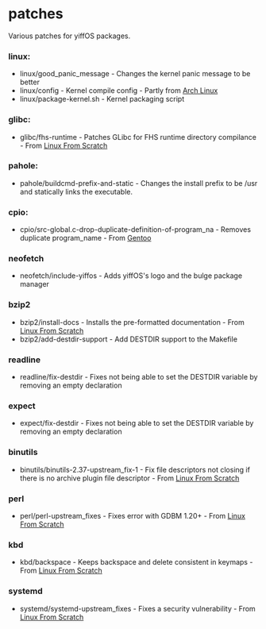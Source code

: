 # patches

Various patches for yiffOS packages.

### linux:   
* linux/good_panic_message - Changes the kernel panic message to be better
* linux/config - Kernel compile config - Partly from [Arch Linux](https://archlinux.org/)
* linux/package-kernel.sh - Kernel packaging script

### glibc:   
* glibc/fhs-runtime - Patches GLibc for FHS runtime directory compilance - From [Linux From Scratch](https://www.linuxfromscratch.org/)

### pahole:
* pahole/buildcmd-prefix-and-static - Changes the install prefix to be /usr and statically links the executable.

### cpio:
* cpio/src-global.c-drop-duplicate-definition-of-program_na - Removes duplicate program_name - From [Gentoo](https://bugs.gentoo.org/705900)

### neofetch
* neofetch/include-yiffos - Adds yiffOS's logo and the bulge package manager

### bzip2
* bzip2/install-docs - Installs the pre-formatted documentation - From [Linux From Scratch](https://www.linuxfromscratch.org/)
* bzip2/add-destdir-support - Add DESTDIR support to the Makefile

### readline
* readline/fix-destdir - Fixes not being able to set the DESTDIR variable by removing an empty declaration

### expect
* expect/fix-destdir - Fixes not being able to set the DESTDIR variable by removing an empty declaration

### binutils
* binutils/binutils-2.37-upstream_fix-1 - Fix file descriptors not closing if there is no archive plugin file descriptor - From [Linux From Scratch](https://www.linuxfromscratch.org/)

### perl
* perl/perl-upstream_fixes - Fixes error with GDBM 1.20+ - From [Linux From Scratch](https://www.linuxfromscratch.org/)

### kbd
* kbd/backspace - Keeps backspace and delete consistent in keymaps - From [Linux From Scratch](https://www.linuxfromscratch.org/)

### systemd
* systemd/systemd-upstream_fixes - Fixes a security vulnerability - From [Linux From Scratch](https://www.linuxfromscratch.org/)
